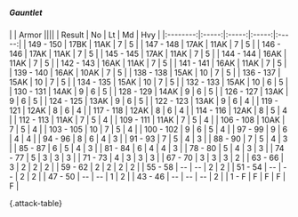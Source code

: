 ##### Gauntlet

|      |   Armor   ||||
|   Result   |   No   |   Lt   |   Md   |   Hvy   |
|:--------:|:-----:|:-----:|:-----:|:-----:|
| 149 - 150 | 17BK | 11AK | 7 | 5 |
| 147 - 148 | 17AK | 11AK | 7 | 5 |
| 146 - 146 | 17AK | 11AK | 7 | 5 |
| 145 - 145 | 17AK | 11AK | 7 | 5 |
| 144 - 144 | 16AK | 11AK | 7 | 5 |
| 142 - 143 | 16AK | 11AK | 7 | 5 |
| 141 - 141 | 16AK | 11AK | 7 | 5 |
| 139 - 140 | 16AK | 10AK | 7 | 5 |
| 138 - 138 | 15AK | 10 | 7 | 5 |
| 136 - 137 | 15AK | 10 | 7 | 5 |
| 134 - 135 | 15AK | 10 | 7 | 5 |
| 132 - 133 | 15AK | 10 | 6 | 5 |
| 130 - 131 | 14AK | 9 | 6 | 5 |
| 128 - 129 | 14AK | 9 | 6 | 5 |
| 126 - 127 | 13AK | 9 | 6 | 5 |
| 124 - 125 | 13AK | 9 | 6 | 5 |
| 122 - 123 | 13AK | 9 | 6 | 4 |
| 119 - 121 | 12AK | 8 | 6 | 4 |
| 117 - 118 | 12AK | 8 | 6 | 4 |
| 114 - 116 | 12AK | 8 | 5 | 4 |
| 112 - 113 | 11AK | 7 | 5 | 4 |
| 109 - 111 | 11AK | 7 | 5 | 4 |
| 106 - 108 | 10AK | 7 | 5 | 4 |
| 103 - 105 | 10 | 7 | 5 | 4 |
| 100 - 102 | 9 | 6 | 5 | 4 |
| 97 - 99 | 9 | 6 | 4 | 4 |
| 94 - 96 | 8 | 6 | 4 | 3 |
| 91 - 93 | 7 | 5 | 4 | 3 |
| 88 - 90 | 7 | 5 | 4 | 3 |
| 85 - 87 | 6 | 5 | 4 | 3 |
| 81 - 84 | 6 | 4 | 4 | 3 |
| 78 - 80 | 5 | 4 | 3 | 3 |
| 74 - 77 | 5 | 3 | 3 | 3 |
| 71 - 73 | 4 | 3 | 3 | 3 |
| 67 - 70 | 3 | 3 | 3 | 2 |
| 63 - 66 | 3 | 2 | 2 | 2 |
| 59 - 62 | 2 | 2 | 2 | 2 |
| 55 - 58 | --  | --  | 2 | 2 |
| 51 - 54 | --  | --  | 2 | 2 |
| 47 - 50 | --  | --  | 1 | 2 |
| 43 - 46 | --  | --  | --  | 2 |
| 1 - F | F | F | F | F |

{.attack-table}

